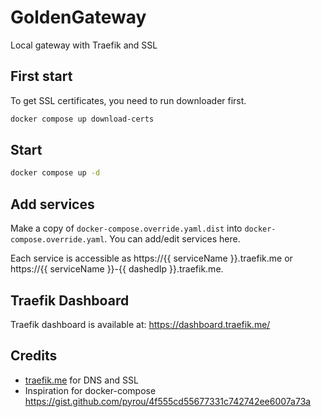 # GoldenGateway
Local gateway with Traefik and SSL

## First start

To get SSL certificates, you need to run downloader first.

```sh
docker compose up download-certs
```

## Start

```sh
docker compose up -d
```

## Add services
Make a copy of `docker-compose.override.yaml.dist` into  `docker-compose.override.yaml`. You can add/edit services here.

Each service is accessible as https://{{ serviceName }}.traefik.me or https://{{ serviceName }}-{{ dashedIp }}.traefik.me.

## Traefik Dashboard

Traefik dashboard is available at: https://dashboard.traefik.me/

## Credits
 - [traefik.me](https://traefik.me/) for DNS and SSL
 - Inspiration for docker-compose https://gist.github.com/pyrou/4f555cd55677331c742742ee6007a73a 
